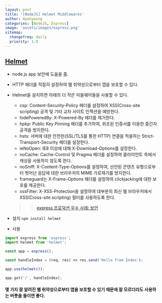 ```yaml
---
layout: post
title: '[NodeJS] Helmet Middlewares'
author: HyeGyeong
categories: [NodeJS, Express]
image: 'assets/images/express.png'
sitemap:
  changefreq: daily
  priority: 1.0
---
```


## [Helmet](https://www.npmjs.com/package/helmet)

- node.js app 보안에 도움을 줌.
- HTTP 헤더를 적절히 설정하여 웹 취약성으로부터 앱을 보호할 수 있다.
- Helmet을 설치하면 아래의 더 작은 미들웨어들을 사용할 수 있다.

  - csp: Content-Security-Policy 헤더를 설정하여 XSS(Cross-site scripting) 공격 및 기타 교차 사이트 인젝션을 예방한다.
  - hidePoweredBy: X-Powered-By 헤더를 제거한다.
  - hpkp: Public Key Pinning 헤더를 추가하여, 위조된 인증서를 이용한 중간자 공격을 방지한다.
  - hsts: 서버에 대한 안전한(SSL/TLS를 통한 HTTP) 연결을 적용하는 Strict-Transport-Security 헤더를 설정한다.
  - ieNoOpen: IE8 이상에 대해 X-Download-Options를 설정한다.
  - noCache: Cache-Control 및 Pragma 헤더를 설정하여 클라이언트 측에서 캐싱을 사용하지 않도록 한다.
  - noSniff: X-Content-Type-Options를 설정하여, 선언된 콘텐츠 유형으로부터 벗어난 응답에 대한 브라우저의 MIME 가로채기를 방지한다.
  - frameguard는 X-Frame-Options 헤더를 설정하여 clickjacking에 대한 보호를 제공한다.
  - xssFilter: X-XSS-Protection을 설정하여 대부분의 최신 웹 브라우저에서 XSS(Cross-site scripting) 필터를 사용하도록 한다.

  > > [express 프로덕션 우수 사례: 보안](https://expressjs.com/ko/advanced/best-practice-security.html)

- 설치
  `npm install helmet`

- 사용

```js
import express from 'express';
import helmet from 'helmet';

const app = express();

const handleIndex = (req, res) => res.send('Hello from Index');

app.use(helmet());

app.get('/', handleIndex);
```

#### 몇 가지 잘 알려진 웹 취약성으로부터 앱을 보호할 수 있기 때문에 잘 모르더라도 사용하는 버릇을 들이면 좋다.
